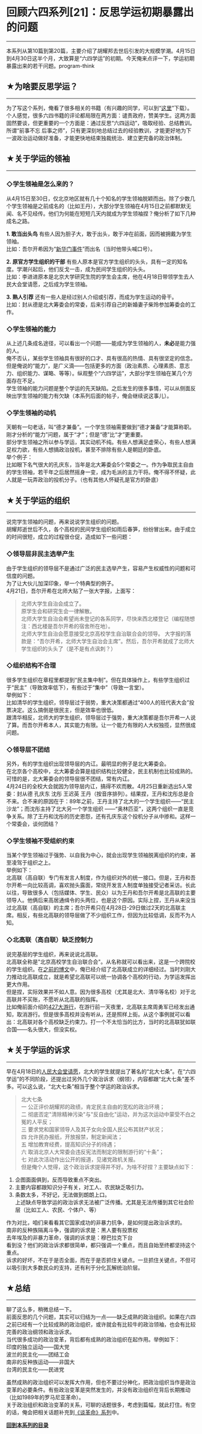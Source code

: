 # 回顾六四系列[21]：反思学运初期暴露出的问题 

-----

 本系列从第10篇到第20篇，主要介绍了胡耀邦去世后引发的大规模学潮。4月15日到4月30日这半个月，大致算是“六四学运”的初期。今天俺来点评一下，学运初期暴露出来的若干问题。program-think  
   
   
 ## ★为啥要反思学运？
---------

  
 为了写这个系列，俺看了很多相关的书籍（有兴趣的同学，可以到“[这里](https://github.com/programthink/books)”下载）。个人感觉，很多六四书籍的评论都局限在两方面：谴责政府，赞美学生。这两方面固然要谈，但更重要的一个方面是：通过反思“六四运动”，吸取经验、总结教训。  
 所谓“前事不忘 后事之师”，只有更深刻地总结过去的经验教训，才能更好地为下一波政治运动做好准备，才能更快地结束独裁统治、建立更完备的政治体制。  
   
   
 ## ★关于学运的领袖
--------

  
 ### ◇学生领袖是怎么来的？

  
 从4月15日至30日，仅北京地区就有几十个知名的学生领袖脱颖而出。除了少数几个学生领袖是之前成名的（比如王丹），大部分学生领袖在4月15日之前都默默无闻、名不见经传。他们为何能在短短几天内就成为学生领袖捏？俺分析了如下几种成名之路。  
   
 **1. 敢当出头鸟** 
 有些人因为胆子大，敢于出头，敢于冲在前面，因而被拥戴为学生领袖。  
 比如：吾尔开希因为“[新华门事件](https://program-think.blogspot.com/2012/02/june-fourth-incident-13.html)”而出名（当时他带头喊口号）。  
   
 **2. 原官方学生组织的干部** 
 有些人原本是官方学生组织的头头，具有一定的知名度。学潮兴起后，他们反戈一击，成为民间学生组织的头头。  
 比如：李进进原本是北京大学研究生院的学生会主席，他在4月18日带领学生去人民大会堂请愿，之后成为学生领袖。  
   
 **3. 熟人引荐** 
 还有一些人是经过别人介绍或引荐，而成为学生运动的骨干。  
 比如：封从德是北大筹委会的常委，后来引荐自己的新婚妻子柴玲参加筹委会的工作。  
   
 ### ◇学生领袖的能力

  
 从上述几条成名途径，可以看出一个问题——能成为学生领袖的人，**未必**是能力强的人。  
 俺不否认，某些学生领袖具有很好的口才、具有很高的热情、具有很坚定的信念。但是俺说的“能力”，是广义滴——包括更多的方面（政治素质、心理素质、意志力、组织能力、谋略、等等）。纵观整个“六四学运”，大部分学生领袖在某几个方面存在不足。  
 学生领袖的能力问题是整个学运的先天缺陷。之后发生的很多事情，可以从侧面反映出学生领袖的能力有欠缺（本系列后面的帖子，俺会继续说这事儿）。  
   
 ### ◇学生领袖的动机

  
 天朝有一句老话，叫“德才兼备”。一个学生领袖需要做到“德才兼备”才能算称职。刚才分析的“能力”问题，属于“才”；但是“德”比“才”更重要。  
 部分学生领袖之所以参与学运，其实动机不纯。有些人想满足虚荣心，有些人想满足权力欲，有些人想搞政治投机，甚至不排除有些人是朝廷的卧底。  
 举个例子：  
 比如眼下名气很大的孔庆东，当年是北大筹委会5个常委之一。作为争取民主自由的学生领袖，若干年之后居然摇身一变，成为毛派的主力干将。俺不得不怀疑，此人就是一玩弄政治的投机分子。（也有其他人怀疑孔是官方的卧底）  
   
   
 ## ★关于学运的组织
--------

  
 说完学生领袖的问题，再来说说学生组织的问题。  
 胡耀邦逝世后不久，各个高校的民间学生组织如雨后春笋，纷纷冒出来。由于成立的时间很短，成立的过程很仓促，造成如下一些问题：  
   
 ### ◇领导层非民主选举产生

  
 由于学生组织的领导层不是通过广泛的民主选举产生，容易产生权威性的问题和可信度的问题。  
 为了让大伙儿加深印象，举一个特典型的例子。  
 4月21日，吾尔开希在北师大贴了一张大字报，上面写：  
 
> 北师大学生自治会成立了。  
>  原学生会和研究生会一律解散。  
>  北师大学生自治会希望尚未登记的各系同学，尽快来西北楼登记（编程随想注：西北楼是吾尔开希的宿舍所在地）。  
>  北师大学生自治会愿意接受北京高校学生自治联合会的领导。 大字报的落款是：“吾尔开希，北师大学生自治会主席”。然后，吾尔开希就成了北师大学生组织的头头了（是不是有点讽刺？）  
   
 ### ◇组织结构不合理

  
 很多学生组织在章程里都提到“民主集中制”。但在具体操作上，有些学生组织过于“民主”（导致效率低下），有些过于“集中”（导致一言堂）。  
 举例如下：  
 比如清华的学生组织，领导层过于弱势，重大决策都通过“400人的班代表大会”投票决定。这么搞倒是很民主，但是效率也很低。  
 跟清华相反，北师大的学生组织，领导层过于强势，重大决策都是吾尔开希一人说了算。而吾尔开希本人，其实能力有限。让一个能力有限的人大权独揽，显然很成问题。  
   
 ### ◇领导层不团结

  
 另外，有的学生组织出现领导层的内讧。最明显的例子是北大筹委会。  
 在北京各个高校中，北大筹委会算是组织结构比较健全，民主机制也比较成熟的。可惜的是，北大筹委会的领导层很不团结，常有内讧。  
 4月24日的全校大会就因为领导层内讧，搞得不欢而散。4月25日重新选出5人常委：封从德 孔庆东 沈彤 王迟英 王丹（按音序排列）。结果捏，王丹和沈彤总是合不来。合不来的原因在于：89年之前，王丹主持了北大的一个学生组织——“民主沙龙”；而沈彤主持了北大另一个学生组织 ——“奥林匹亚”，这两个组织一直是竞争关系。除了王丹和沈彤的历史恩怨，还有孔庆东这个投机分子从中掺和。这样一个常委会，谈何团结？  
   
 ### ◇学生领袖不受组织约束

  
 当某个学生领袖过于强势、以自我为中心，就会出现学生领袖脱离组织的约束，甚至凌驾于组织之上。  
 举例如下：  
 北高联（高自联）专门有发言人制度，作为组织对外的统一接口。但是，王丹和吾尔开希一向比较高调，喜欢抛头露面，常绕开发言人制度单独接受记者采访。长此以往，导致很多人（包括媒体、学生、民众）以为王丹和吾尔开希是北高联的主要领导人。他俩后来高居通缉令的头两位，也是这个原因。实际上捏，王丹从来没当过北高联（高自联）的主席；吾尔开希只在4月28日-29日做过2天的北高联主席。相反，有些北高联的领导层做了不少组织工作，但因为比较低调，反而不为人知。  
   
 ### ◇北高联（高自联）缺乏控制力

  
 说完基层的学生组织，再来说说北高联。  
 北高联全称是"北京高校学生自治联合会"。从名称就可以看出来，这是一个跨院校的学生组织。在[之前的博文](https://program-think.blogspot.com/2012/05/june-fourth-incident-16.html)中，俺已经介绍了北高联成立的详细经过。当时刘刚大力推动北高联成立，就是希望北高联可以统一协调各个高校的行动，为学运发挥出更大作用。  
 但是捏，实际效果并不如人意。因为很多高校（尤其是北大、清华等名校）对于北高联并不买账，不愿听从北高联的指挥。  
 比如俺前面介绍的[427大游行](https://program-think.blogspot.com/2012/07/june-fourth-incident-19.html)，在游行前一天夜里，北高联主席周勇军已经发出通知，取消游行。但是很多高校并没有听从，还是照样上街。从这个事例就可以看出：北高联对各个高校缺乏约束力。打一个不太恰当的比方，当时的北高联犹如联合国——名头很大，但没实权。  
   
   
 ## ★关于学运的诉求
--------

  
 早在4月18日的[人民大会堂请愿](https://program-think.blogspot.com/2012/01/june-fourth-incident-12.html)，北大的学生就提出了著名的“北大七条”。在“六四学运”的不同阶段，还提出过另外几个政治诉求（纲领），内容都跟“北大七条”差不多。可以这么说，“北大七条”相当于整个学运的政治诉求。  
   
 
> 北大七条  
>  一 公正评价胡耀邦的政绩，肯定民主自由的宽松的政治环境；  
>  二 彻底否定"清除精神污染"与"反自由化"运动，并为这次运动中蒙受不白之冤的人平反；  
>  三 要求党和国家领导人及其子女向全国人民公布其财产状况；  
>  四 允许民办报纸，开放报禁，制定新闻法；  
>  五 增加教育经费，提高知识分子的待遇；  
>  六 取消北京人大常委会违反宪法而制定的限制游行的“十条”；  
>  七 对此次活动作出公开的报道，见诸党政机关报。  
 但是俺个人觉得，这个政治诉求提得并不好。为啥不好捏？主要缺点如下：  
 1. 企图面面俱到，反而导致重点不突出。  
 2. 主要内容都跟知识分子有关，对工人、农民缺乏吸引力。  
 3. 条数太多，不好记，无法做到朗朗上口。  
 上述缺点导致学运的政治诉求无法被广泛传播。尤其是无法传播到其它社会阶层（比如工人、农民、个体户、等）  
   
 作为对比，咱们来看看其它国家成功的非暴力抗争，是如何提出政治诉求的。  
 南非的反种族隔离斗争，强调的诉求是：黑人要有投票权  
 去年埃及的非暴力革命，强调的诉求是：穆巴拉克下台  
 看到没？他们的政治诉求都很简单，都只强调一个重点，而且自始至终都坚持这个重点。  
 诉求的好坏，不在于是否全面，而在于是否抓住关键点。一旦抓住关键点，不但可以吸引到大多数民众的支持，还有利于分化瓦解统治阶层。  
   
   
 ## ★总结
---

  
 聊了这么多，稍微总结一下。  
 前面反思的几个问题，其实可以归结为一点——缺乏成熟的政治组织。如果在六四之前已经有一个比较成熟的政治组织，或许就会有比较牛的政治领袖，也会有比较完善的政治纲领和政治诉求。  
 当代很多成功的政治变革，背后都有成熟的政治组织在起作用。举例如下：  
 印度的独立运动——国大党  
 波兰的民主化——团结工会  
 南非的反种族运动——非国大  
 台湾的民主化——民进党  
   
 虽然成熟的政治组织可以发挥大作用，但也不要过分神化，把政治组织当作是政治变革的必要条件。有些政治变革是突然发生的，并没有政治组织在背后长期推动（比如1989年的罗马尼亚革命）。  
 关于政治组织和政治变革的关系，可聊的话题很多，考虑到篇幅，就此打住。有空的话，俺会把相关话题补充到[《谈革命》系列](https://program-think.blogspot.com/2011/12/revolution-0.html)中。  
   
   
 [**回到本系列的目录**](https://program-think.blogspot.com/2011/06/june-fourth-incident-0.html#index) 